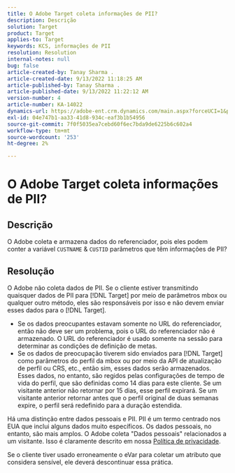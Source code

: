 ```yaml
---
title: O Adobe Target coleta informações de PII?
description: Descrição
solution: Target
product: Target
applies-to: Target
keywords: KCS, informações de PII
resolution: Resolution
internal-notes: null
bug: false
article-created-by: Tanay Sharma .
article-created-date: 9/13/2022 11:18:25 AM
article-published-by: Tanay Sharma .
article-published-date: 9/13/2022 11:22:12 AM
version-number: 4
article-number: KA-14022
dynamics-url: https://adobe-ent.crm.dynamics.com/main.aspx?forceUCI=1&pagetype=entityrecord&etn=knowledgearticle&id=a535a7c3-5533-ed11-9db1-002248086735
exl-id: 04e747b1-aa33-41d8-934c-eaf3b1b54956
source-git-commit: 7f0f5035ea7cebd60f6ec7bda9de6225b6c602a4
workflow-type: tm+mt
source-wordcount: '253'
ht-degree: 2%

---
```


# O Adobe Target coleta informações de PII?

## Descrição

O Adobe coleta e armazena dados do referenciador, pois eles podem conter a variável `CUSTNAME` &amp; `CUSTID` parâmetros que têm informações de PII?

## Resolução




O Adobe não coleta dados de PII. Se o cliente estiver transmitindo quaisquer dados de PII para [!DNL Target] por meio de parâmetros mbox ou qualquer outro método, eles são responsáveis por isso e não devem enviar esses dados para o [!DNL Target].



- Se os dados preocupantes estavam somente no URL do referenciador, então não deve ser um problema, pois o URL do referenciador não é armazenado. O URL do referenciador é usado somente na sessão para determinar as condições de definição de metas.
- Se os dados de preocupação tiverem sido enviados para [!DNL Target] como parâmetros do perfil da mbox ou por meio da API de atualização de perfil ou CRS, etc., então sim, esses dados serão armazenados. Esses dados, no entanto, são regidos pelas configurações de tempo de vida do perfil, que são definidas como 14 dias para este cliente. Se um visitante anterior não retornar por 15 dias, esse perfil expirará. Se um visitante anterior retornar antes que o perfil original de duas semanas expire, o perfil será redefinido para a duração estendida.


Há uma distinção entre dados pessoais e PII. PII é um termo centrado nos EUA que inclui alguns dados muito específicos. Os dados pessoais, no entanto, são mais amplos. O Adobe coleta &quot;Dados pessoais&quot; relacionados a um visitante. Isso é claramente descrito em nossa [Política de privacidade](https://www.adobe.com/br/privacy/marketing-cloud.html).



Se o cliente tiver usado erroneamente o eVar para coletar um atributo que considera sensível, ele deverá descontinuar essa prática.
